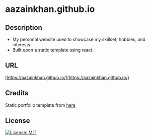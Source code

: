 # aazainkhan.github.io

## Description
- My personal website used to showcase my skillset, hobbies, and interests.
- Built upon a static template using react.

## URL
[https://aazainkhan.github.io/](https://aazainkhan.github.io/)

## Credits
Static portfolio template from [here](https://github.com/codewithsadee/vcard-personal-portfolio)

## License
[![License: MIT](https://img.shields.io/badge/License-MIT-yellow.svg)](https://opensource.org/licenses/MIT)
